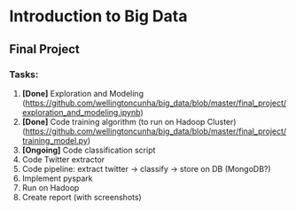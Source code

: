 # Introduction to Big Data

## Final Project

### Tasks:

1. **[Done]** Exploration and Modeling (https://github.com/wellingtoncunha/big_data/blob/master/final_project/exploration_and_modeling.ipynb)
2. **[Done]** Code training algorithm (to run on Hadoop Cluster) (https://github.com/wellingtoncunha/big_data/blob/master/final_project/training_model.py)
3. **[Ongoing]** Code classification script
4. Code Twitter extractor
5. Code pipeline: extract twitter -> classify -> store on DB (MongoDB?)
6. Implement pyspark
7. Run on Hadoop
8. Create report (with screenshots)
